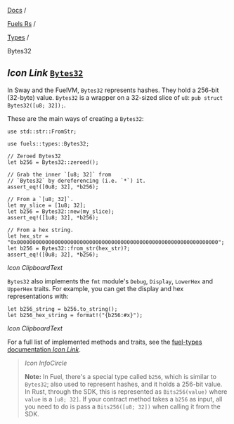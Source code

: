 [Docs](https://docs.fuel.network/) /

[Fuels Rs](https://docs.fuel.network/docs/fuels-rs/) /

[Types](https://docs.fuel.network/docs/fuels-rs/types/) /

Bytes32

## _Icon Link_ [`Bytes32`](https://docs.fuel.network/docs/fuels-rs/types/bytes32/\#bytes32)

In Sway and the FuelVM, `Bytes32` represents hashes. They hold a 256-bit (32-byte) value. `Bytes32` is a wrapper on a 32-sized slice of `u8`: `pub struct Bytes32([u8; 32]);`.

These are the main ways of creating a `Bytes32`:

```fuel_Box fuel_Box-idXKMmm-css
use std::str::FromStr;

use fuels::types::Bytes32;

// Zeroed Bytes32
let b256 = Bytes32::zeroed();

// Grab the inner `[u8; 32]` from
// `Bytes32` by dereferencing (i.e. `*`) it.
assert_eq!([0u8; 32], *b256);

// From a `[u8; 32]`.
let my_slice = [1u8; 32];
let b256 = Bytes32::new(my_slice);
assert_eq!([1u8; 32], *b256);

// From a hex string.
let hex_str = "0x0000000000000000000000000000000000000000000000000000000000000000";
let b256 = Bytes32::from_str(hex_str)?;
assert_eq!([0u8; 32], *b256);
```

_Icon ClipboardText_

`Bytes32` also implements the `fmt` module's `Debug`, `Display`, `LowerHex` and `UpperHex` traits. For example, you can get the display and hex representations with:

```fuel_Box fuel_Box-idXKMmm-css
let b256_string = b256.to_string();
let b256_hex_string = format!("{b256:#x}");
```

_Icon ClipboardText_

For a full list of implemented methods and traits, see the [fuel-types documentation _Icon Link_](https://docs.rs/fuel-types/latest/fuel_types/struct.Bytes32.html).

> _Icon InfoCircle_
>
> **Note:** In Fuel, there's a special type called `b256`, which is similar to `Bytes32`; also used to represent hashes, and it holds a 256-bit value. In Rust, through the SDK, this is represented as `Bits256(value)` where `value` is a `[u8; 32]`. If your contract method takes a `b256` as input, all you need to do is pass a `Bits256([u8; 32])` when calling it from the SDK.